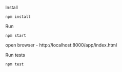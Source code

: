 Install

```
npm install
```

Run

```
npm start
```

open browser - http://localhost:8000/app/index.html

Run tests

```
npm test
```
